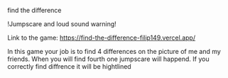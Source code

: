 find the difference

!Jumpscare and loud sound warning!

Link to the game: https://find-the-difference-filip149.vercel.app/

In this game your job is to find 4 differences on the picture of me and my friends.
When you will find fourth one jumpscare will happend.
If you correctly find diffrence it will be hightlined
